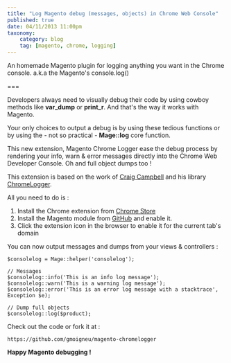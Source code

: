 ```yaml
---
title: "Log Magento debug (messages, objects) in Chrome Web Console"
published: true
date: 04/11/2013 11:00pm
taxonomy:
    category: blog
    tag: [magento, chrome, logging]
---
```


An homemade Magento plugin for logging anything you want in the Chrome console. a.k.a the Magento's console.log()

===

Developers always need to visually debug their code by using cowboy methods like **var_dump** or **print_r**. And that's the way it works with Magento.

Your only choices to output a debug is by using these tedious functions or by using the - not so practical - **Mage::log** core function.

This new extension, Magento Chrome Logger ease the debug process by rendering your info, warn & error messages directly into the Chrome Web Developer Console. Oh and full object dumps too !

This extension is based on the work of [Craig Campbell](http://craig.is) and his library [ChromeLogger](http://craig.is/writing/chrome-logger).

All you need to do is :

1. Install the Chrome extension from [Chrome Store](https://chrome.google.com/extensions/detail/noaneddfkdjfnfdakjjmocngnfkfehhd)
2. Install the Magento module from [GitHub](https://github.com/gmoigneu/magento-chromelogger) and enable it.
3. Click the extension icon in the browser to enable it for the current tab's domain

You can now output messages and dumps from your views & controllers :

    $consolelog = Mage::helper('consolelog');

    // Messages
    $consolelog::info('This is an info log message');
    $consolelog::warn('This is a warning log message');
    $consolelog::error('This is an error log message with a stacktrace', Exception $e);

    // Dump full objects
    $consolelog::log($product);
    

Check out the code or fork it at : 
    
    https://github.com/gmoigneu/magento-chromelogger
    

**Happy Magento debugging !**